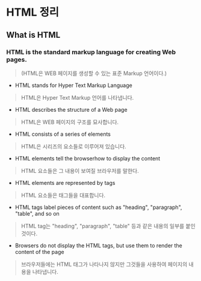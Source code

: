 # HTML 정리

## What is HTML
### HTML is the standard markup language for creating Web pages.
> (HTML은 WEB 페이지를 생성할 수 있는 표준 Markup 언어이다.)

- HTML stands for Hyper Text Markup Language
> HTML은 Hyper Text Markup 언어를 나타냅니다.
- HTML describes the structure of a Web page 
> HTML은 WEB 페이지의 구조를 묘사합니다.
- HTML consists of a series of elements 
> HTML은 시리즈의 요소들로 이루어져 있습니다.
- HTML elements tell the browserhow to display the content 
> HTML 요소들은 그 내용이 보여질 브라우저를 말한다.
- HTML elements are represented by tags 
> HTML 요소들은 태그들을 대표합니다.
- HTML tags label pieces of content such as "heading", "paragraph", "table", and so on 
> HTML tag는 "heading", "paragraph", "table" 등과 같은 내용의 일부를 붙인 것이다.
- Browsers do not display the HTML tags, but use them to render the content of the page 
> 브라우저들에는 HTML 태그가 나타나지 않지만 그것들을 사용하여 페이지의 내용을 나타냅니다.

